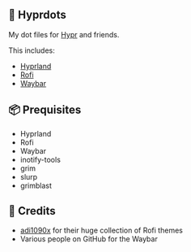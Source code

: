 ## 🚀 Hyprdots

My dot files for [Hypr](https://hyprland.org/) and friends.

This includes:

- [Hyprland](https://hyprland.org/)
- [Rofi](https://github.com/lbonn/rofi)
- [Waybar](https://github.com/Alexays/Waybar)

## 📦 Prequisites

- Hyprland
- Rofi
- Waybar
- inotify-tools
- grim
- slurp
- grimblast

## 🙏 Credits

- [adi1090x](https://github.com/adi1090x/rofi) for their huge collection of Rofi themes
- Various people on GitHub for the Waybar
